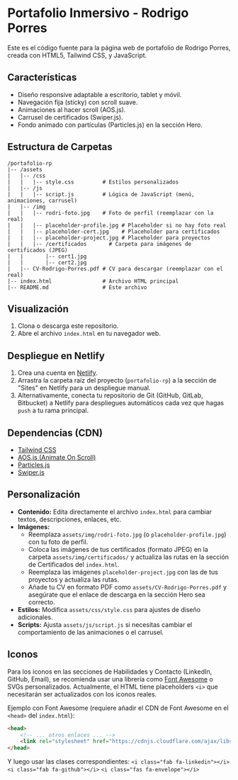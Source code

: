 # Portafolio Inmersivo - Rodrigo Porres

Este es el código fuente para la página web de portafolio de Rodrigo Porres, creada con HTML5, Tailwind CSS, y JavaScript.

## Características

- Diseño responsive adaptable a escritorio, tablet y móvil.
- Navegación fija (sticky) con scroll suave.
- Animaciones al hacer scroll (AOS.js).
- Carrusel de certificados (Swiper.js).
- Fondo animado con partículas (Particles.js) en la sección Hero.

## Estructura de Carpetas

```
/portafolio-rp
|-- /assets
|   |-- /css
|   |   |-- style.css         # Estilos personalizados
|   |-- /js
|   |   |-- script.js         # Lógica de JavaScript (menú, animaciones, carrusel)
|   |-- /img
|   |   |-- rodri-foto.jpg    # Foto de perfil (reemplazar con la real)
|   |   |-- placeholder-profile.jpg # Placeholder si no hay foto real
|   |   |-- placeholder-cert.jpg    # Placeholder para certificados
|   |   |-- placeholder-project.jpg # Placeholder para proyectos
|   |   |-- /certificados       # Carpeta para imágenes de certificados (JPEG)
|   |       |-- cert1.jpg
|   |       |-- cert2.jpg
|   |-- CV-Rodrigo-Porres.pdf # CV para descargar (reemplazar con el real)
|-- index.html                # Archivo HTML principal
|-- README.md                 # Este archivo
```

## Visualización

1.  Clona o descarga este repositorio.
2.  Abre el archivo `index.html` en tu navegador web.

## Despliegue en Netlify

1.  Crea una cuenta en [Netlify](https://www.netlify.com/).
2.  Arrastra la carpeta raíz del proyecto (`portafolio-rp`) a la sección de "Sites" en Netlify para un despliegue manual.
3.  Alternativamente, conecta tu repositorio de Git (GitHub, GitLab, Bitbucket) a Netlify para despliegues automáticos cada vez que hagas `push` a tu rama principal.

## Dependencias (CDN)

-   [Tailwind CSS](https://tailwindcss.com/)
-   [AOS.js (Animate On Scroll)](https://michalsnik.github.io/aos/)
-   [Particles.js](https://vincentgarreau.com/particles.js/)
-   [Swiper.js](https://swiperjs.com/)

## Personalización

-   **Contenido:** Edita directamente el archivo `index.html` para cambiar textos, descripciones, enlaces, etc.
-   **Imágenes:**
    -   Reemplaza `assets/img/rodri-foto.jpg` (o `placeholder-profile.jpg`) con tu foto de perfil.
    -   Coloca las imágenes de tus certificados (formato JPEG) en la carpeta `assets/img/certificados/` y actualiza las rutas en la sección de Certificados del `index.html`.
    -   Reemplaza las imágenes `placeholder-project.jpg` con las de tus proyectos y actualiza las rutas.
    -   Añade tu CV en formato PDF como `assets/CV-Rodrigo-Porres.pdf` y asegúrate que el enlace de descarga en la sección Hero sea correcto.
-   **Estilos:** Modifica `assets/css/style.css` para ajustes de diseño adicionales.
-   **Scripts:** Ajusta `assets/js/script.js` si necesitas cambiar el comportamiento de las animaciones o el carrusel.

## Iconos

Para los iconos en las secciones de Habilidades y Contacto (LinkedIn, GitHub, Email), se recomienda usar una librería como [Font Awesome](https://fontawesome.com/) o SVGs personalizados. Actualmente, el HTML tiene placeholders `<i>` que necesitarán ser actualizados con los iconos reales.

Ejemplo con Font Awesome (requiere añadir el CDN de Font Awesome en el `<head>` del `index.html`):

```html
<head>
    <!-- ... otros enlaces ... -->
    <link rel="stylesheet" href="https://cdnjs.cloudflare.com/ajax/libs/font-awesome/5.15.4/css/all.min.css">
</head>
```

Y luego usar las clases correspondientes:
`<i class="fab fa-linkedin"></i>`
`<i class="fab fa-github"></i>`
`<i class="fas fa-envelope"></i>`
